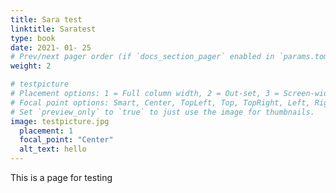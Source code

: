 ```yaml
---
title: Sara test 
linktitle: Saratest 
type: book
date: 2021- 01- 25
# Prev/next pager order (if `docs_section_pager` enabled in `params.toml`)
weight: 2

# testpicture 
# Placement options: 1 = Full column width, 2 = Out-set, 3 = Screen-width
# Focal point options: Smart, Center, TopLeft, Top, TopRight, Left, Right, BottomLeft, Bottom, BottomRight
# Set `preview_only` to `true` to just use the image for thumbnails.
image: testpicture.jpg
  placement: 1
  focal_point: "Center"
  alt_text: hello 
---
```


This is a page for testing 